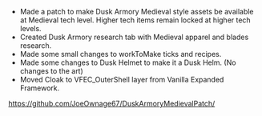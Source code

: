 - Made a patch to make Dusk Armory Medieval style assets be available at Medieval tech level.  Higher tech items remain locked at higher tech levels.
- Created Dusk Armory research tab with Medieval apparel and blades research.
- Made some small changes to workToMake ticks and recipes.
- Made some changes to Dusk Helmet to make it a Dusk Helm. (No changes to the art)
- Moved Cloak to VFEC_OuterShell layer from Vanilla Expanded Framework.

https://github.com/JoeOwnage67/DuskArmoryMedievalPatch/
